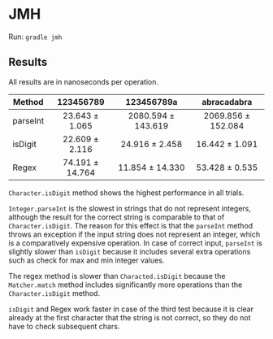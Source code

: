 # JMH

Run: `gradle jmh`

## Results

All results are in nanoseconds per operation.

| Method | 123456789 | 123456789a | abracadabra |
| --- |:---:|:---:|:---:|
| parseInt | 23.643 ± 1.065 | 2080.594 ± 143.619 | 2069.856 ± 152.084 |
| isDigit | 22.609 ± 2.116 | 24.916 ± 2.458 | 16.442 ± 1.091 |
| Regex | 74.191 ± 14.764 | 11.854 ± 14.330 | 53.428 ± 0.535 |

`Character.isDigit` method shows the highest performance in all trials.

`Integer.parseInt` is the slowest in strings that do not represent integers, although
the result for the correct string is comparable to that of `Character.isDigit`. The
reason for this effect is that the `parseInt` method throws an exception if the input
string does not represent an integer, which is a comparatively expensive operation. In
case of correct input, `parseInt` is slightly slower than `isDigit` because it includes
several extra operations such as check for max and min integer values.

The regex method is slower than `Characted.isDigit` because the `Matcher.match` method
includes significantly more operations than the `Character.isDigit` method.

`isDigit` and Regex work faster in case of the third test because it is clear already 
at the first character that the string is not correct, so they do not have to check
subsequent chars.